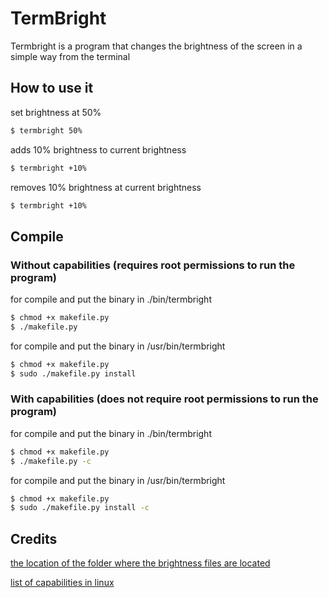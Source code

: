 # TermBright

Termbright is a program that changes the brightness of the screen in a simple way from the terminal

## How to use it

set brightness at 50%
```sh
$ termbright 50%
```

adds 10% brightness to current brightness
```sh
$ termbright +10%
```

removes 10% brightness at current brightness
```sh
$ termbright +10%
```

## Compile

### Without capabilities (requires root permissions to run the program)

for compile and put the binary in ./bin/termbright
```sh
$ chmod +x makefile.py
$ ./makefile.py
```

for compile and put the binary in /usr/bin/termbright
```sh
$ chmod +x makefile.py
$ sudo ./makefile.py install
```

### With capabilities (does not require root permissions to run the program)

for compile and put the binary in ./bin/termbright
```sh
$ chmod +x makefile.py
$ ./makefile.py -c
```

for compile and put the binary in /usr/bin/termbright
```sh
$ chmod +x makefile.py
$ sudo ./makefile.py install -c
```

## Credits
[the location of the folder where the brightness files are located](https://askubuntu.com/a/56168)

[list of capabilities in linux](https://man7.org/linux/man-pages/man7/capabilities.7.html)